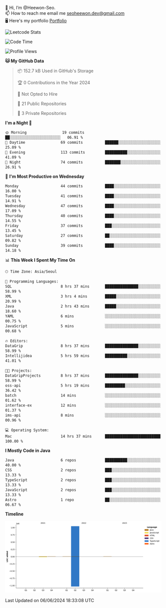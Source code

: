 👋 Hi, I’m @Heewon-Seo.  
📫 How to reach me email me seoheewon.dev@gmail.com   
🖥 Here's my portfolio [Portfolio](https://haileynotes.notion.site/HEEWON-SEO-f98fe97412ee4a6a94fd24fe6832f84c)

![Leetcode Stats](https://leetcode.card.workers.dev/?username=Heewon-Seo)

 <!--START_SECTION:waka-->
![Code Time](http://img.shields.io/badge/Code%20Time-1%2C155%20hrs%2054%20mins-blue)

![Profile Views](http://img.shields.io/badge/Profile%20Views-0-blue)

**🐱 My GitHub Data** 

> 📦 152.7 kB Used in GitHub's Storage 
 > 
> 🏆 0 Contributions in the Year 2024
 > 
> 🚫 Not Opted to Hire
 > 
> 📜 21 Public Repositories 
 > 
> 🔑 3 Private Repositories 
 > 
**I'm a Night 🦉** 

```text
🌞 Morning                19 commits          ██░░░░░░░░░░░░░░░░░░░░░░░   06.91 % 
🌆 Daytime                69 commits          ██████░░░░░░░░░░░░░░░░░░░   25.09 % 
🌃 Evening                113 commits         ██████████░░░░░░░░░░░░░░░   41.09 % 
🌙 Night                  74 commits          ███████░░░░░░░░░░░░░░░░░░   26.91 % 
```
📅 **I'm Most Productive on Wednesday** 

```text
Monday                   44 commits          ████░░░░░░░░░░░░░░░░░░░░░   16.00 % 
Tuesday                  41 commits          ████░░░░░░░░░░░░░░░░░░░░░   14.91 % 
Wednesday                47 commits          ████░░░░░░░░░░░░░░░░░░░░░   17.09 % 
Thursday                 40 commits          ████░░░░░░░░░░░░░░░░░░░░░   14.55 % 
Friday                   37 commits          ███░░░░░░░░░░░░░░░░░░░░░░   13.45 % 
Saturday                 27 commits          ██░░░░░░░░░░░░░░░░░░░░░░░   09.82 % 
Sunday                   39 commits          ████░░░░░░░░░░░░░░░░░░░░░   14.18 % 
```


📊 **This Week I Spent My Time On** 

```text
🕑︎ Time Zone: Asia/Seoul

💬 Programming Languages: 
SQL                      8 hrs 37 mins       ███████████████░░░░░░░░░░   58.99 % 
XML                      3 hrs 4 mins        █████░░░░░░░░░░░░░░░░░░░░   20.99 % 
Java                     2 hrs 43 mins       █████░░░░░░░░░░░░░░░░░░░░   18.60 % 
YAML                     6 mins              ░░░░░░░░░░░░░░░░░░░░░░░░░   00.75 % 
JavaScript               5 mins              ░░░░░░░░░░░░░░░░░░░░░░░░░   00.68 % 

🔥 Editors: 
DataGrip                 8 hrs 37 mins       ███████████████░░░░░░░░░░   58.99 % 
Intellijidea             5 hrs 59 mins       ██████████░░░░░░░░░░░░░░░   41.01 % 

🐱‍💻 Projects: 
DataGripProjects         8 hrs 37 mins       ███████████████░░░░░░░░░░   58.99 % 
oss-api                  5 hrs 19 mins       █████████░░░░░░░░░░░░░░░░   36.42 % 
batch                    14 mins             ░░░░░░░░░░░░░░░░░░░░░░░░░   01.62 % 
interface-ex             12 mins             ░░░░░░░░░░░░░░░░░░░░░░░░░   01.37 % 
ims-api                  8 mins              ░░░░░░░░░░░░░░░░░░░░░░░░░   00.96 % 

💻 Operating System: 
Mac                      14 hrs 37 mins      █████████████████████████   100.00 % 
```

**I Mostly Code in Java** 

```text
Java                     6 repos             ██████████░░░░░░░░░░░░░░░   40.00 % 
CSS                      2 repos             ███░░░░░░░░░░░░░░░░░░░░░░   13.33 % 
TypeScript               2 repos             ███░░░░░░░░░░░░░░░░░░░░░░   13.33 % 
JavaScript               2 repos             ███░░░░░░░░░░░░░░░░░░░░░░   13.33 % 
Astro                    1 repo              ██░░░░░░░░░░░░░░░░░░░░░░░   06.67 % 
```



**Timeline**

![Lines of Code chart](https://raw.githubusercontent.com/Heewon-Seo/Heewon-Seo/main/assets/bar_graph.png)


 Last Updated on 06/06/2024 18:33:08 UTC
<!--END_SECTION:waka-->

